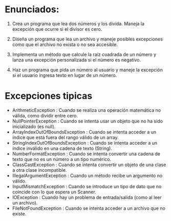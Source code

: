 # Enunciados: #

1. Crea un programa que lea dos números y los divida. Maneja la excepción que ocurre si el divisor es cero.

2. Diseña un programa que lea un archivo y maneje posibles excepciones como que el archivo no exista o no sea accesible.

3. Implementa un método que calcule la raíz cuadrada de un número y lanza una excepción personalizada si el número es negativo.

4. Haz un programa que pida un número al usuario y maneje la excepción si el usuario ingresa texto en lugar de un número.

# Excepciones tipicas #

- ArithmeticException : Cuando se realiza una operación matemática no válida, como dividir entre cero.
- NullPointerException : Cuando se intenta usar un objeto que no ha sido inicializado (es null).
- ArrayIndexOutOfBoundsException : Cuando se intenta acceder a un índice que está fuera del rango válido de un array.
- StringIndexOutOfBoundsException : Cuando se intenta acceder a un índice inválido en una cadena de texto (String).
- NumberFormatException : Cuando se intenta convertir una cadena de texto que no es un número a un tipo numérico.
- ClassCastException : Cuando se intenta convertir un objeto de una clase a otra clase incompatible.
- IllegalArgumentException : Cuando un método recibe un argumento no válido.
- InputMismatchException : Cuando se introduce un tipo de dato que no coincide con lo que espera un Scanner.
- IOException : Cuando hay un problema de entrada/salida (como al leer un archivo).
- FileNotFoundException : Cuando se intenta acceder a un archivo que no existe.